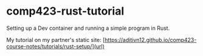 # comp423-rust-tutorial
Setting up a Dev container and running a simple program in Rust.

My tutorial on my partner's static site:
[https://aditivn12.github.io/comp423-course-notes/tutorials/rust-setup/](url)
